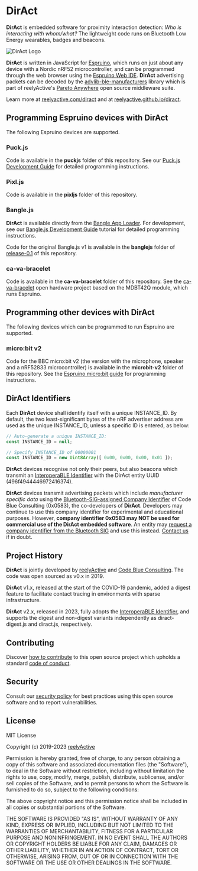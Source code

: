 DirAct
======

__DirAct__ is embedded software for proximity interaction detection: _Who is interacting with whom/what?_  The lightweight code runs on Bluetooth Low Energy wearables, badges and beacons.

![DirAct Logo](https://reelyactive.github.io/diract/images/diract-logo-black.png)

__DirAct__ is written in JavaScript for [Espruino](https://www.espruino.com/), which runs on just about any device with a Nordic nRF52 microcontroller, and can be programmed through the web browser using the [Espruino Web IDE](https://www.espruino.com/ide/).  __DirAct__ advertising packets can be decoded by the [advlib-ble-manufacturers](https://github.com/reelyactive/advlib-ble-manufacturers/) library which is part of reelyActive's [Pareto Anywhere](https://www.reelyactive.com/pareto/anywhere/) open source middleware suite.

Learn more at [reelyactive.com/diract](https://www.reelyactive.com/diract/) and at [reelyactive.github.io/diract](https://reelyactive.github.io/diract/).


Programming Espruino devices with DirAct
----------------------------------------

The following Espruino devices are supported.

### Puck.js

Code is available in the __puckjs__ folder of this repository.  See our [Puck.js Development Guide](https://reelyactive.github.io/diy/puckjs-dev/) for detailed programming instructions.

### Pixl.js

Code is available in the __pixljs__ folder of this repository.

### Bangle.js

__DirAct__ is available directly from the [Bangle App Loader](https://banglejs.com/apps/#diract).  For development, see our [Bangle.js Development Guide](https://reelyactive.github.io/diy/banglejs-dev/) tutorial for detailed programming instructions.

Code for the original Bangle.js v1 is available in the __banglejs__ folder of [release-0.1](https://github.com/reelyactive/diract/tree/release-0.1) of this repository.

### ca-va-bracelet

Code is available in the __ca-va-bracelet__ folder of this repository.  See the [ca-va-bracelet](https://upverter.com/profile/cavabracelet/) open hardware project based on the MDBT42Q module, which runs Espruino.


Programming other devices with DirAct
-------------------------------------

The following devices which can be programmed to run Espruino are supported.


### micro:bit v2

Code for the BBC micro:bit v2 (the version with the microphone, speaker and a nRF52833 microcontroller) is available in the __microbit-v2__ folder of this repository.  See the [Espruino micro:bit guide](https://www.espruino.com/MicroBit) for programming instructions.


DirAct Identifiers
------------------

Each __DirAct__ device shall identify itself with a unique INSTANCE_ID.  By default, the two least-significant bytes of the nRF advertiser address are used as the unique INSTANCE_ID, unless a specific ID is entered, as below:

```javascript
// Auto-generate a unique INSTANCE_ID:
const INSTANCE_ID = null;
```

```javascript
// Specify INSTANCE_ID of 00000001
const INSTANCE_ID = new Uint8Array([ 0x00, 0x00, 0x00, 0x01 ]);
```

__DirAct__ devices recognise not only their peers, but also beacons which transmit an [InteroperaBLE Identifier](https://reelyactive.github.io/interoperable-identifier/) with the DirAct entity UUID (496f4944446972416374).

__DirAct__ devices transmit advertising packets which include _manufacturer specific data_ using the [Bluetooth-SIG-assigned Company Identifier](https://www.bluetooth.com/specifications/assigned-numbers/company-identifiers/) of Code Blue Consulting (0x0583), the co-developers of __DirAct__.  Developers may continue to use this company identifier for experimental and educational purposes.  However, __company identifier 0x0583 may NOT be used for commercial use of the DirAct embedded software__.  An entity may [request a company identifier from the Bluetooth SIG](https://www.bluetooth.com/specifications/assigned-numbers/company-identifiers/) and use this instead.  [Contact us](https://www.reelyactive.com/contact/) if in doubt.


Project History
---------------

__DirAct__ is jointly developed by [reelyActive](https://www.reelyactive.com) and [Code Blue Consulting](https://consultcodeblue.com/).  The code was open sourced as v0.x in 2019.

__DirAct__ v1.x, released at the start of the COVID-19 pandemic, added a digest feature to facilitate contact tracing in environments with sparse infrastructure.

__DirAct__ v2.x, released in 2023, fully adopts the [InteroperaBLE Identifier](https://reelyactive.github.io/interoperable-identifier/), and supports the digest and non-digest variants independently as diract-digest.js and diract.js, respectively.


Contributing
------------

Discover [how to contribute](CONTRIBUTING.md) to this open source project which upholds a standard [code of conduct](CODE_OF_CONDUCT.md).


Security
--------

Consult our [security policy](SECURITY.md) for best practices using this open source software and to report vulnerabilities.


License
-------

MIT License

Copyright (c) 2019-2023 [reelyActive](https://www.reelyactive.com)

Permission is hereby granted, free of charge, to any person obtaining a copy of this software and associated documentation files (the "Software"), to deal in the Software without restriction, including without limitation the rights to use, copy, modify, merge, publish, distribute, sublicense, and/or sell copies of the Software, and to permit persons to whom the Software is furnished to do so, subject to the following conditions:

The above copyright notice and this permission notice shall be included in all copies or substantial portions of the Software.

THE SOFTWARE IS PROVIDED "AS IS", WITHOUT WARRANTY OF ANY KIND, EXPRESS OR
IMPLIED, INCLUDING BUT NOT LIMITED TO THE WARRANTIES OF MERCHANTABILITY,
FITNESS FOR A PARTICULAR PURPOSE AND NONINFRINGEMENT. IN NO EVENT SHALL THE
AUTHORS OR COPYRIGHT HOLDERS BE LIABLE FOR ANY CLAIM, DAMAGES OR OTHER
LIABILITY, WHETHER IN AN ACTION OF CONTRACT, TORT OR OTHERWISE, ARISING FROM,
OUT OF OR IN CONNECTION WITH THE SOFTWARE OR THE USE OR OTHER DEALINGS IN
THE SOFTWARE.
